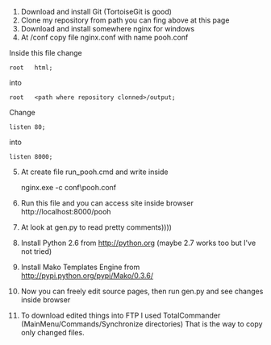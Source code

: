 1. Download and install Git (TortoiseGit is good)
2. Clone my repository from path you can fing above at this page
3. Download and install somewhere nginx for windows
4. At <nginx instalation path>/conf copy file nginx.conf with name pooh.conf

Inside this file change

    root   html;
    
into

    root   <path where repository clonned>/output;
    
Change

    listen 80;
    
into

    listen 8000;
    
5. At <nginx instalation path> create file run_pooh.cmd and write inside


    nginx.exe -c conf\pooh.conf
    
6. Run this file and you can access site inside browser http://localhost:8000/pooh
7. At <path where repository clonned> look at gen.py to read pretty comments))))
8. Install Python 2.6 from http://python.org (maybe 2.7 works too but I've not tried)
9. Install Mako Templates Engine from http://pypi.python.org/pypi/Mako/0.3.6/
10. Now you can freely edit source pages, then run gen.py and see changes inside browser
11. To download edited things into FTP I used TotalCommander (MainMenu/Commands/Synchronize directories)
That is the way to copy only changed files.


